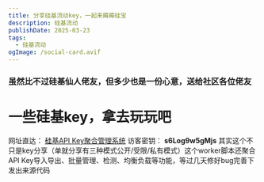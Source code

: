 ```yaml
---
title: 分享硅基流动key，一起来薅薅硅宝
description: 硅基流动
publishDate: 2025-03-23
tags:
  - 硅基流动
ogImage: /social-card.avif
---
```

### 虽然比不过硅基仙人佬友，但多少也是一份心意，送给社区各位佬友

# 一些硅基key，拿去玩玩吧

网址直达： [硅基API Key聚合管理系统](https://sili-api.killerbest.com/)
访客密钥： **s6Log9w5gMjs**
其实这个不只是key分享（单就分享有三种模式公开/受限/私有模式）这个worker脚本还聚合API Key导入导出、批量管理、检测、均衡负载等功能，等过几天修好bug完善下发出来源代码
